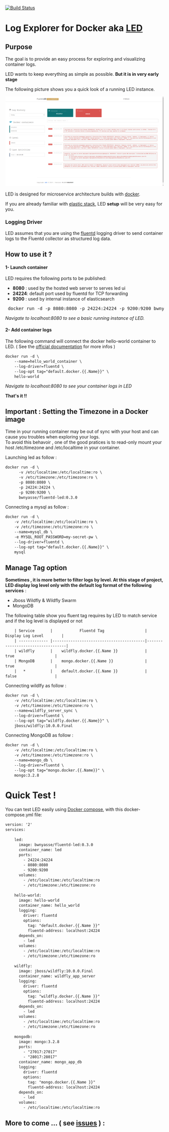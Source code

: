 [![Build Status](https://travis-ci.org/bwnyasse/fluentd-led.svg?branch=master)](https://travis-ci.org/bwnyasse/fluentd-led)

# Log Explorer for Docker aka  **[LED](https://hub.docker.com/r/bwnyasse/fluentd-led/)**

## Purpose

The goal is to provide an easy process for exploring and visualizing container logs.

LED wants to keep everything as simple as possible. **But it is in very early stage**

The following picture shows you a quick look of a running LED instance.

![](doc/current_5.png?raw=true)

LED is designed for microservice architecture builds with [docker](https://www.docker.com/).

If you are already familiar with [elastic stack](https://www.elastic.co/fr/webinars/introduction-elk-stack),
LED **setup** will be very easy for you.

### Logging Driver

LED assumes that you are using the [fluentd](http://www.fluentd.org/) logging driver to send container logs to the Fluentd collector as structured log data.


## How to use it ?

#### 1- Launch container

LED requires the following ports to be published:

 - **8080** : used by the hosted web server to serves led ui
 - **24224**: default port used by fluentd for TCP forwarding
 - **9200** : used by internal instance of elasticsearch

<pre>
 docker run -d -p 8080:8080 -p 24224:24224 -p 9200:9200 bwnyasse/fluentd-led:0.3.0
</pre>

*Navigate to localhost:8080 to see a basic running instance of LED.*

#### 2- Add container logs

The following command will connect the docker hello-world container to LED.  ( See the [official documentation](https://docs.docker.com/engine/admin/logging/overview/#/fluentd-options) for more infos )

    docker run -d \
        --name=hello_world_container \
        --log-driver=fluentd \
        --log-opt tag="default.docker.{{.Name}}" \
        hello-world

*Navigate to localhost:8080 to see your container logs in LED*

**That's it !!**



## Important : Setting the Timezone in a Docker image

Time in your running container may be out of sync with your host and can cause you troubles when exploring your logs.  
To avoid this behavoir , one of the good pratices is to read-only mount your host /etc/timezone and /etc/localtime in your container.

Launching led as follow :

    docker run -d \
          -v /etc/localtime:/etc/localtime:ro \
          -v /etc/timezone:/etc/timezone:ro \
          -p 8080:8080 \
          -p 24224:24224 \
          -p 9200:9200 \
          bwnyasse/fluentd-led:0.3.0

Connecting a mysql as follow :

    docker run -d \
        -v /etc/localtime:/etc/localtime:ro \
        -v /etc/timezone:/etc/timezone:ro \
        --name=mysql_db \
        -e MYSQL_ROOT_PASSWORD=my-secret-pw \
        --log-driver=fluentd \
        --log-opt tag="default.docker.{{.Name}}" \
        mysql

##  Manage Tag option

**Sometimes , it is more better to filter logs by level. At this stage of project, LED display log level only with the default log format of the following services** :

  - Jboss Wildfly & Wildfly Swarm
  - MongoDB

The following table show you fluent tag requires by LED to match service and if the log level is displayed or not


        | Service       |            Fluentd Tag                  |         Display Log Level        |
        | ------------- |-----------------------------------------|----------------------------------|
        | wildfly       |    wildfly.docker.{{.Name }}            |            true                  |
        | MongoDB       |    mongo.docker.{{.Name }}              |            true                  |
        |   *           |    default.docker.{{.Name }}            |            false                 |   

Connecting wildlfy as follow :

    docker run -d \
        -v /etc/localtime:/etc/localtime:ro \
        -v /etc/timezone:/etc/timezone:ro \
        --name=wildfly_server_sync \
        --log-driver=fluentd \
        --log-opt tag="wildfly.docker.{{.Name}}" \
        jboss/wildfly:10.0.0.Final

Connecting MongoDB as follow :

    docker run -d \
        -v /etc/localtime:/etc/localtime:ro \
        -v /etc/timezone:/etc/timezone:ro \
        --name=mongo_db \
        --log-driver=fluentd \
        --log-opt tag="mongo.docker.{{.Name}}" \
        mongo:3.2.8

# Quick Test !

You can test LED easily using [Docker compose](https://docs.docker.com/compose), with this docker-compose.yml file:

    version: '2'
    services:

        led:
          image: bwnyasse/fluentd-led:0.3.0
          container_name: led
          ports:
            - 24224:24224
            - 8080:8080
            - 9200:9200
          volumes:
            - /etc/localtime:/etc/localtime:ro
            - /etc/timezone:/etc/timezone:ro

        hello-world:
          image: hello-world
          container_name: hello_world
          logging:
            driver: fluentd
            options:
              tag: "default.docker.{{.Name }}"
              fluentd-address: localhost:24224
          depends_on:
            - led
          volumes:
            - /etc/localtime:/etc/localtime:ro
            - /etc/timezone:/etc/timezone:ro

        wildfly:
          image: jboss/wildfly:10.0.0.Final
          container_name: wildfly_app_server
          logging:
            driver: fluentd
            options:
              tag: "wildfly.docker.{{.Name }}"
              fluentd-address: localhost:24224
          depends_on:
            - led
          volumes:
            - /etc/localtime:/etc/localtime:ro
            - /etc/timezone:/etc/timezone:ro

        mongodb:
          image: mongo:3.2.8
          ports:
            - "27017:27017"
            - "28017:28017"
          container_name: mongo_app_db
          logging:
            driver: fluentd
            options:
              tag: "mongo.docker.{{.Name }}"
              fluentd-address: localhost:24224
          depends_on:
            - led
          volumes:
            - /etc/localtime:/etc/localtime:ro


## More to come ... ( see [issues](https://github.com/bwnyasse/fluentd-led/issues) ) :
